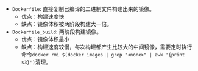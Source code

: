 
- `Dockerfile`: 直接复制已编译的二进制文件构建出来的镜像。
  - 优点：构建速度快
  - 缺点：镜像体积被两阶段构建大一倍。
- `Dockerfile_build`: 两阶段构建镜像。
  - 优点：镜像体积最小
  - 缺点：构建速度较慢，每次构建都产生比较大的中间镜像，需要定时执行命令`docker rmi $(docker images | grep "<none>" | awk '{print $3}')`清理。

